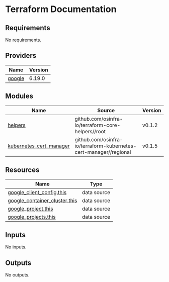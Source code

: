 # Terraform Documentation

<!-- BEGIN_TF_DOCS -->
## Requirements

No requirements.

## Providers

| Name | Version |
|------|---------|
| <a name="provider_google"></a> [google](#provider\_google) | 6.19.0 |

## Modules

| Name | Source | Version |
|------|--------|---------|
| <a name="module_helpers"></a> [helpers](#module\_helpers) | github.com/osinfra-io/terraform-core-helpers//root | v0.1.2 |
| <a name="module_kubernetes_cert_manager"></a> [kubernetes\_cert\_manager](#module\_kubernetes\_cert\_manager) | github.com/osinfra-io/terraform-kubernetes-cert-manager//regional | v0.1.5 |

## Resources

| Name | Type |
|------|------|
| [google_client_config.this](https://registry.terraform.io/providers/hashicorp/google/latest/docs/data-sources/client_config) | data source |
| [google_container_cluster.this](https://registry.terraform.io/providers/hashicorp/google/latest/docs/data-sources/container_cluster) | data source |
| [google_project.this](https://registry.terraform.io/providers/hashicorp/google/latest/docs/data-sources/project) | data source |
| [google_projects.this](https://registry.terraform.io/providers/hashicorp/google/latest/docs/data-sources/projects) | data source |

## Inputs

No inputs.

## Outputs

No outputs.
<!-- END_TF_DOCS -->
